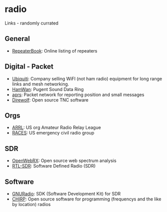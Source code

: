 # radio
Links - randomly currated

## General
- [RepeaterBook](https://repeaterbook.com): Online listing of repeaters

## Digital - Packet
- [Ubiquiti](https://www.ubnt.com/): Company selling WiFI (not ham radio) equipment for long range links
  and mesh networking.
- [HamWan](https://hamwan.org/): Pugent Sound Data Ring
- [aprs](http://aprs.fi): Packet network for reporting position and small messages
- [Direwolf](https://github.com/wb2osz/direwolf): Open source TNC software

## Orgs
- [ARRL](http://arrl.org): US org Amateur Radio Relay League
- [RACES](http://www.usraces.org/): US emergency civil radio group

## SDR
- [OpenWebRX](SDR.hu): Open source web spectrum analysis
- [RTL-SDR](https://www.rtl-sdr.com/):  Software Defined Radio (SDR)

## Software
- [GNURadio](https://www.gnuradio.org/): SDK (Software Development Kit) for SDR
- [CHIRP](http://chirp.danplanet.com/projects/chirp/wiki/Home): Open source software for programming 
  (frequencys and the like by location) radios

